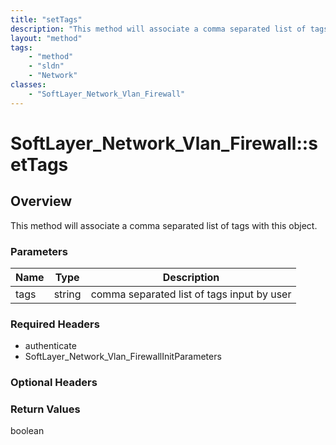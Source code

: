 ```yaml
---
title: "setTags"
description: "This method will associate a comma separated list of tags with this object."
layout: "method"
tags:
    - "method"
    - "sldn"
    - "Network"
classes:
    - "SoftLayer_Network_Vlan_Firewall"
---
```

# SoftLayer_Network_Vlan_Firewall::setTags
## Overview 
This method will associate a comma separated list of tags with this object. 

### Parameters 
|Name | Type | Description |
| --- | --- | --- |
|tags| string| comma separated list of tags input by user|


### Required Headers
* authenticate
* SoftLayer_Network_Vlan_FirewallInitParameters

### Optional Headers

### Return Values
boolean

